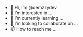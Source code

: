 - 👋 Hi, I’m @demzzydev
- 👀 I’m interested in ...
- 🌱 I’m currently learning ...
- 💞️ I’m looking to collaborate on ...
- 📫 How to reach me ...

<!---
demzzydev/demzzydev is a ✨ special ✨ repository because its `README.md` (this file) appears on your GitHub profile.
You can click the Preview link to take a look at your changes.
--->
